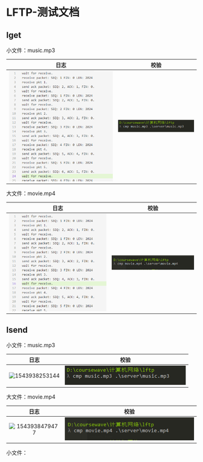 # LFTP-测试文档

## lget

小文件：music.mp3

|           日志            |         校验          |
| :-----------------------: | :-------------------: |
| ![](images/music-log.png) | ![](images/music.png) |

大文件：movie.mp4

|                  日志                  |                校验                |
| :------------------------------------: | :--------------------------------: |
| ![1543938362243](images/movie-log.png) | ![1543938071596](images/movie.png) |



## lsend

小文件：music.mp3

|                             日志                             |         校验          |
| :----------------------------------------------------------: | :-------------------: |
| ![1543938253144](D:\coursewave\计算机网络\lftp\docs\images\music2.png) | ![](images/music.png) |

大文件：movie.mp4

|                             日志                             |                校验                |
| :----------------------------------------------------------: | :--------------------------------: |
| ![1543938479477](D:\coursewave\计算机网络\lftp\docs\images\movie2.png) | ![1543938071596](images/movie.png) |

小文件：